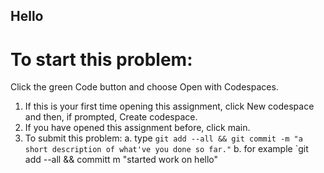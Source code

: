 ## Hello
# To start this problem:

Click the green Code button and choose Open with Codespaces.
1. If this is your first time opening this assignment, click New codespace and then, if prompted, Create codespace.
2. If you have opened this assignment before, click main.
3. To submit this problem: 
  a. type `git add --all && git commit -m "a short description of what've you done so far."`
  b. for example `git add --all && committ m "started work on hello"
